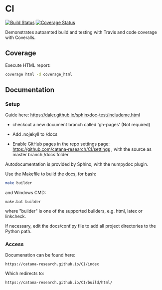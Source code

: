 # CI

[![Build Status](https://travis-ci.org/catana-research/CI.svg?branch=master)](https://travis-ci.org/catana-research/CI)
[![Coverage Status](https://coveralls.io/repos/github/catana-research/CI/badge.svg?branch=master)](https://coveralls.io/github/catana-research/CI?branch=master)

Demonstrates autoamted build and testing with Travis and code coverage with Coveralls. 

## Coverage

Execute HTML report:
```bash
coverage html -d coverage_html
```


## Documentation


### Setup

Guide here: https://daler.github.io/sphinxdoc-test/includeme.html


- checkout a new document branch called 'gh-pages' (Not required)

- Add .nojekyll to /docs

- Enable GitHub pages in the repo settings page: https://github.com/catana-research/CI/settings , with the source as master branch /docs folder

Autodocumentation is provided by Sphinx, with the numpydoc plugin.

Use the Makefile to build the docs, for bash:
```bash
make builder
```
and Windows CMD:
```commandline
make.bat builder
```
where "builder" is one of the supported builders, e.g. html, latex or linkcheck.


If necessary, edit the docs/conf.py file to add all project directories to the Python path.

### Access

Documenation can be found here:

```https://catana-research.github.io/CI/index```

Which redirects to:

```https://catana-research.github.io/CI/build/html/```
